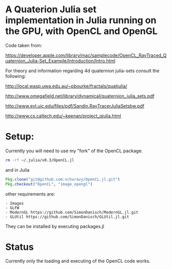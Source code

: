 # A Quaterion Julia set implementation in Julia running on the GPU, with OpenCL and OpenGL

Code taken from:

https://developer.apple.com/library/mac/samplecode/OpenCL_RayTraced_Quaternion_Julia-Set_Example/Introduction/Intro.html

For theory and information regarding 4d quaternion julia-sets consult the following:

http://local.wasp.uwa.edu.au/~pbourke/fractals/quatjulia/

http://www.omegafield.net/library/dynamical/quaternion_julia_sets.pdf

http://www.evl.uic.edu/files/pdf/Sandin.RayTracerJuliaSetsbw.pdf

http://www.cs.caltech.edu/~keenan/project_qjulia.html

# Setup:

Currently you will need to use my "fork" of the OpenCL package.

```bash
rm -rf ~/.julia/v0.3/OpenCL.jl
```

and in Julia

```julia
Pkg.clone("git@github.com:vchuravy/OpenCL.jl.git")
Pkg.checkout("OpenCL", "image_opengl")
```

other requirements are:
```
- Images
- GLFW 
- ModernGL https://github.com/SimonDanisch/ModernGL.jl.git
- GLUtil https://github.com/SimonDanisch/GLUtil.jl.git
```
They can be installed by executing packages.jl
# Status

Currently only the loading and executing of the OpenCL code works.